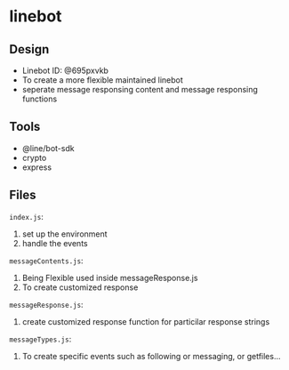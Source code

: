 # linebot
## Design
- Linebot ID: @695pxvkb
- To create a more flexible maintained linebot
- seperate message responsing content and message responsing functions

## Tools
- @line/bot-sdk
- crypto
- express


## Files

`index.js`: 
1. set up the environment
2. handle the events  

`messageContents.js`:
1. Being Flexible used inside messageResponse.js
2. To create customized response


`messageResponse.js`:
1. create customized response function for particilar response strings


`messageTypes.js`:
1. To create specific events such as following or messaging, or getfiles...
